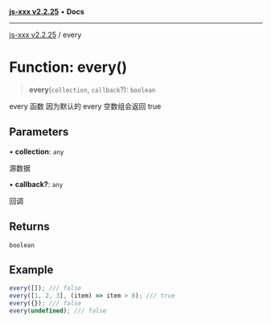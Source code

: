 [**js-xxx v2.2.25**](../README.md) • **Docs**

***

[js-xxx v2.2.25](../README.md) / every

# Function: every()

> **every**(`collection`, `callback`?): `boolean`

every 函数
因为默认的 every 空数组会返回 true

## Parameters

• **collection**: `any`

源数据

• **callback?**: `any`

回调

## Returns

`boolean`

## Example

```ts
every([]); /// false
every([1, 2, 3], (item) => item > 0); /// true
every({}); /// false
every(undefined); /// false
```
